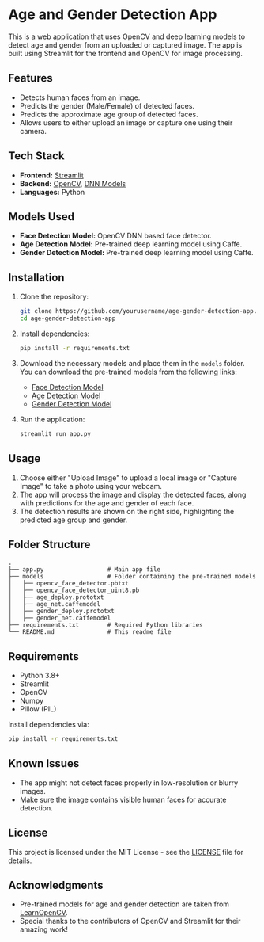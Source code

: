 
# Age and Gender Detection App

This is a web application that uses OpenCV and deep learning models to detect age and gender from an uploaded or captured image. The app is built using Streamlit for the frontend and OpenCV for image processing.

## Features
- Detects human faces from an image.
- Predicts the gender (Male/Female) of detected faces.
- Predicts the approximate age group of detected faces.
- Allows users to either upload an image or capture one using their camera.

## Tech Stack
- **Frontend:** [Streamlit](https://streamlit.io/)
- **Backend:** [OpenCV](https://opencv.org/), [DNN Models](https://github.com/spmallick/learnopencv)
- **Languages:** Python

## Models Used
- **Face Detection Model:** OpenCV DNN based face detector.
- **Age Detection Model:** Pre-trained deep learning model using Caffe.
- **Gender Detection Model:** Pre-trained deep learning model using Caffe.

## Installation

1. Clone the repository:

   ```bash
   git clone https://github.com/yourusername/age-gender-detection-app.git
   cd age-gender-detection-app
   ```

2. Install dependencies:

   ```bash
   pip install -r requirements.txt
   ```

3. Download the necessary models and place them in the `models` folder. You can download the pre-trained models from the following links:
   - [Face Detection Model](https://github.com/spmallick/learnopencv/blob/master/FaceDetectionComparison/models/opencv_face_detector_uint8.pb)
   - [Age Detection Model](https://github.com/spmallick/learnopencv/blob/master/AgeGender/models/age_net.caffemodel)
   - [Gender Detection Model](https://github.com/spmallick/learnopencv/blob/master/AgeGender/models/gender_net.caffemodel)

4. Run the application:

   ```bash
   streamlit run app.py
   ```

## Usage

1. Choose either "Upload Image" to upload a local image or "Capture Image" to take a photo using your webcam.
2. The app will process the image and display the detected faces, along with predictions for the age and gender of each face.
3. The detection results are shown on the right side, highlighting the predicted age group and gender.

## Folder Structure
```plaintext
.
├── app.py                  # Main app file
├── models                  # Folder containing the pre-trained models
│   ├── opencv_face_detector.pbtxt
│   ├── opencv_face_detector_uint8.pb
│   ├── age_deploy.prototxt
│   ├── age_net.caffemodel
│   ├── gender_deploy.prototxt
│   ├── gender_net.caffemodel
├── requirements.txt        # Required Python libraries
└── README.md               # This readme file
```

## Requirements
- Python 3.8+
- Streamlit
- OpenCV
- Numpy
- Pillow (PIL)

Install dependencies via:

```bash
pip install -r requirements.txt
```

## Known Issues
- The app might not detect faces properly in low-resolution or blurry images.
- Make sure the image contains visible human faces for accurate detection.

## License
This project is licensed under the MIT License - see the [LICENSE](LICENSE) file for details.

## Acknowledgments
- Pre-trained models for age and gender detection are taken from [LearnOpenCV](https://learnopencv.com/age-gender-classification-using-opencv-deep-learning-c-python/).
- Special thanks to the contributors of OpenCV and Streamlit for their amazing work!
